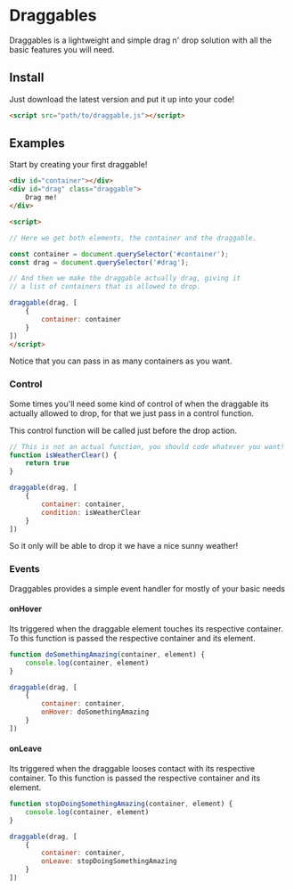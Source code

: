 Draggables
==
Draggables is a lightweight and simple drag n' drop solution with all
the basic features you will need.

## Install
Just download the latest version and put it up into your code!
```html
<script src="path/to/draggable.js"></script>
```

## Examples
Start by creating your first draggable!
```html
<div id="container"></div>
<div id="drag" class="draggable">
    Drag me!
</div>

<script>

// Here we get both elements, the container and the draggable.

const container = document.querySelector('#container');
const drag = document.querySelector('#drag');

// And then we make the draggable actually drag, giving it
// a list of containers that is allowed to drop.

draggable(drag, [
    {
        container: container
    }
])
</script>
```
Notice that you can pass in as many containers as you want.

### Control

Some times you'll need some kind of control of when the draggable its actually
allowed to drop, for that we just pass in a control function.

This control function will be called just before the drop action.

```js
// This is not an actual function, you should code whatever you want!
function isWeatherClear() {
    return true
}

draggable(drag, [
    {
        container: container,
        condition: isWeatherClear
    }
])
```

So it only will be able to drop it we have a nice sunny weather!

### Events

Draggables provides a simple event handler for mostly of your
basic needs

#### onHover
Its triggered when the draggable element touches its respective container.
To this function is passed the respective container and its element.

```js
function doSomethingAmazing(container, element) {
    console.log(container, element)
}

draggable(drag, [
    {
        container: container,
        onHover: doSomethingAmazing
    }
])
```

#### onLeave
Its triggered when the draggable looses contact with its respective container.
To this function is passed the respective container and its element.

```js
function stopDoingSomethingAmazing(container, element) {
    console.log(container, element)
}

draggable(drag, [
    {
        container: container,
        onLeave: stopDoingSomethingAmazing
    }
])
```
